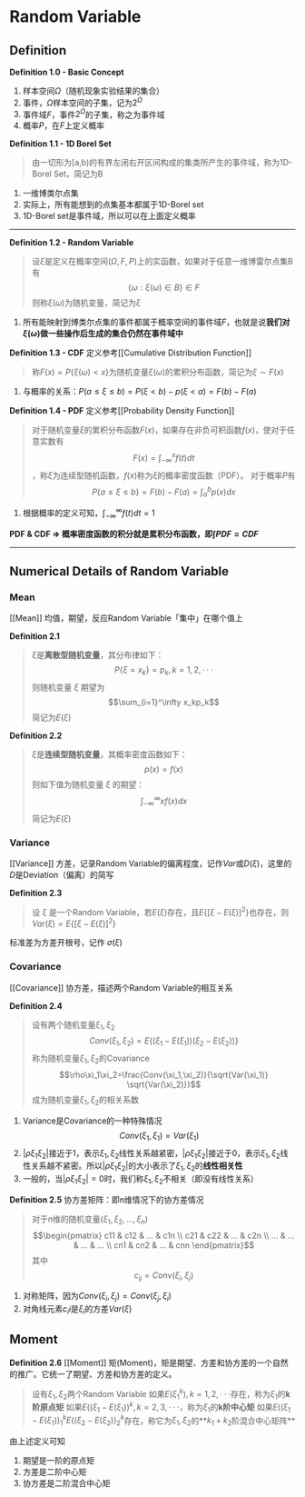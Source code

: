 # Random Variable
## Definition
**Definition 1.0 - Basic Concept**
1. 样本空间$\Omega$（随机现象实验结果的集合）
2. 事件，$\Omega$样本空间的子集，记为$2^\Omega$
3. 事件域$F$，事件$2^\Omega$的子集，称之为事件域
4. 概率$P$，在$F$上定义概率

**Definition 1.1 - 1D Borel Set**
>由一切形为[a,b)的有界左闭右开区间构成的集类所产生的事件域，称为1D-Borel Set，简记为B

1. 一维博类尔点集
2. 实际上，所有能想到的点集基本都属于1D-Borel set
3. 1D-Borel set是事件域，所以可以在上面定义概率

---

**Definition 1.2 - Random Variable**
> 设$\xi$是定义在概率空间$(\Omega,F,P)$上的实函数，如果对于任意一维博雷尔点集B有$$\{\omega:\xi(\omega)\in B\}\in F$$则称$\xi(\omega)$为随机变量，简记为$\xi$

1. 所有能映射到博类尔点集的事件都属于概率空间的事件域$F$，也就是说**我们对$\xi(\omega)$做一些操作后生成的集合仍然在事件域中**

**Definition 1.3 - CDF**
定义参考[[Cumulative Distribution Function]]
> 称$F(x) = P\{\xi(\omega) < x\}$为随机变量$\xi(\omega)$的累积分布函数，简记为$\xi\sim F(x)$

1. 与概率的关系：$P(a\leq\xi\leq b) = P(\xi < b) - p(\xi < a) = F(b) - F(a)$

**Definition 1.4 - PDF**
定义参考[[Probability Density Function]]
> 对于随机变量$\xi$的累积分布函数$F(x)$，如果存在非负可积函数$f(x)$，使对于任意实数有$$F(x)=\int_{-\infty}^xf(t)dt$$，称$\xi$为连续型随机函数，$f(x)$称为$\xi$的概率密度函数（PDF）。
> 对于概率$P$有$$P\{a\leq\xi\leq b\} = F(b)-F(a)=\int_a^bp(x)dx$$
1. 根据概率的定义可知，$\int_{-\infty}^{\infty}f(t)dt=1$

**PDF & CDF => 概率密度函数的积分就是累积分布函数，即$\int PDF = CDF$**

---
## Numerical Details of Random Variable
### Mean
[[Mean]] 均值，期望，反应Random Variable「集中」在哪个值上

**Definition 2.1**
>$\xi$是**离散型随机变量**，其分布律如下：$$P\{\xi=x_k\}=p_k,k=1,2,···$$则随机变量 $\xi$ 期望为$$\sum_{i=1}^\infty x_kp_k$$简记为$E(\xi)$

**Definition 2.2**
>$\xi$是**连续型随机变量**，其概率密度函数如下：$$p(x)=f(x)$$则如下值为随机变量 $\xi$ 的期望：$$\int_{-\infty}^\infty xf(x)dx$$	简记为$E(\xi)$

### Variance
[[Variance]] 方差，记录Random Variable的偏离程度，记作$Var$或$D(\xi)$，这里的$D$是Deviation（偏离）的简写

**Definition 2.3**

>设 $\xi$ 是一个Random Variable，若$E(\xi)$存在，且$E\{[\xi-E(\xi)]^2\}$也存在，则$Var(\xi) = E\{[\xi-E(\xi)]^2\}$

标准差为方差开根号，记作 $\sigma(\xi)$

### Covariance
[[Covariance]] 协方差，描述两个Random Variable的相互关系

**Definition 2.4**

>设有两个随机变量$\xi_1,\xi_2$$$Conv(\xi_1,\xi_2)=E\{(\xi_1-E(\xi_1))(\xi_2-E(\xi_2))   \}$$称为随机变量$\xi_1,\xi_2$的Covariance$$\rho\xi_1\xi_2=\frac{Conv(\xi_1,\xi_2)}{\sqrt{Var(\xi_1)} \sqrt{Var(\xi_2)}}$$成为随机变量$\xi_1,\xi_2$的相关系数

1. Variance是Covariance的一种特殊情况$$Conv(\xi_1,\xi_1)=Var(\xi_1)$$
2. $|\rho\xi_1\xi_2|$接近于1，表示$\xi_1,\xi_2$线性关系越紧密，$|\rho\xi_1\xi_2|$接近于0，表示$\xi_1,\xi_2$线性关系越不紧密。所以$|\rho\xi_1\xi_2|$的大小表示了$\xi_1,\xi_2$的**线性相关性**
3. 一般的，当$|\rho\xi_1\xi_2|=0$时，我们称$\xi_1,\xi_2$不相关（即没有线性关系）

**Definition 2.5**
协方差矩阵：即n维情况下的协方差情况
>对于$n$维的随机变量$(\xi_1,\xi_2,...,\xi_n)$$$\begin{pmatrix}
c11 & c12 & ... & c1n \\ c21 & c22 & ... & c2n \\ ... & ... & ... & ... \\ cn1 & cn2 & ... & cnn
\end{pmatrix}$$其中$$c_{ij}=Conv(\xi_i,\xi_j)$$

1. 对称矩阵，因为$Conv(\xi_i,\xi_j) = Conv(\xi_j,\xi_i)$
2. 对角线元素$c_ii$是$\xi_i$的方差$Var(\xi)$

## Moment
**Definition 2.6**
[[Moment]] 矩(Moment)，矩是期望、方差和协方差的一个自然的推广。它统一了期望、方差和协方差的定义。

> 设有$\xi_1,\xi_2$两个Random Variable
> 如果$E(\xi_1^k),k=1,2,···$存在，称为$\xi_1$的**k阶原点矩**
> 如果$E((\xi_1-E(\xi_1))^k,k=2,3,···$，称为$\xi_1$的**k阶中心矩**
> 如果$E((\xi_1-E(\xi_1))^k_1E((\xi_2-E(\xi_2))^k_2$存在，称它为$\xi_1,\xi_2$的**$k_1+k_2$阶混合中心矩阵**

由上述定义可知
1. 期望是一阶的原点矩
2. 方差是二阶中心矩
3. 协方差是二阶混合中心矩